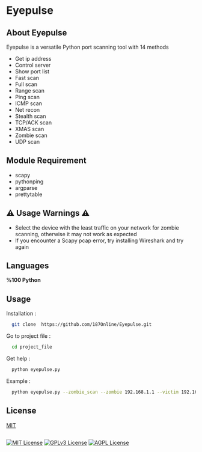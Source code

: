 #                                  Eyepulse 

## About Eyepulse  
Eyepulse is a versatile Python port scanning tool with 14 methods
* Get ip address
* Control server 
* Show port list 
* Fast scan
* Full scan
* Range scan
* Ping scan
* ICMP scan
* Net recon
* Stealth scan
* TCP/ACK scan
* XMAS scan
* Zombie scan
* UDP scan


## Module Requirement
* scapy 
* pythonping  
* argparse 
* prettytable 

## ⚠️ Usage Warnings ⚠️
* Select the device with the least traffic on your network for zombie scanning, otherwise it may  not work as expected
* If you encounter a Scapy pcap error, try installing Wireshark and try again

## Languages

**%100 Python**

## Usage

Installation :

```bash
  git clone  https://github.com/187Online/Eyepulse.git

```

Go to project file :

```bash
  cd project_file
```

Get help :

```bash
  python eyepulse.py 
```

Example :

```bash
  python eyepulse.py --zombie_scan --zombie 192.168.1.1 --victim 192.168.1.99
```
## License

[MIT](https://choosealicense.com/licenses/mit/)

## 

[![MIT License](https://img.shields.io/badge/License-MIT-green.svg)](https://choosealicense.com/licenses/mit/)
[![GPLv3 License](https://img.shields.io/badge/License-GPL%20v3-yellow.svg)](https://opensource.org/licenses/)
[![AGPL License](https://img.shields.io/badge/license-AGPL-blue.svg)](http://www.gnu.org/licenses/agpl-3.0)
